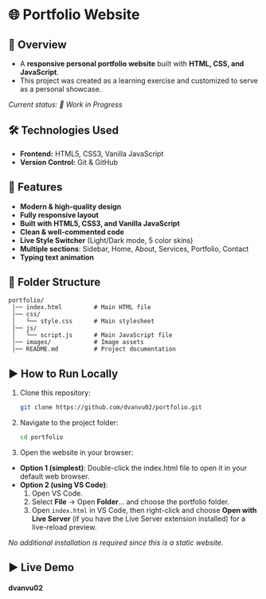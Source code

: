 # 🌐 Portfolio Website
## 📌 Overview
- A **responsive personal portfolio website** built with **HTML, CSS, and JavaScript**.  
- This project was created as a learning exercise and customized to serve as a personal showcase.


_Current status: 🚧 Work in Progress_


## 🛠️ Technologies Used
- **Frontend:** HTML5, CSS3, Vanilla JavaScript  
- **Version Control:** Git & GitHub  
## 🚀 Features
- **Modern & high-quality design**
- **Fully responsive layout**
- **Built with HTML5, CSS3, and Vanilla JavaScript**
- **Clean & well-commented code**
- **Live Style Switcher** (Light/Dark mode, 5 color skins)
- **Multiple sections**: Sidebar, Home, About, Services, Portfolio, Contact
- **Typing text animation** 
## 📂 Folder Structure
```plaintext
portfolio/
 │── index.html         # Main HTML file
 │── css/
 │   └── style.css      # Main stylesheet
 │── js/
 │   └── script.js      # Main JavaScript file
 │── images/            # Image assets
 │── README.md          # Project documentation
```
## ▶️ How to Run Locally

1. Clone this repository:

   ```bash
   git clone https://github.com/dvanvu02/portfolio.git
   ```


2. Navigate to the project folder:
    ```bash
    cd portfolio
    ```


3. Open the website in your browser:
- **Option 1 (simplest)**: Double-click the index.html file to open it in your default web browser.
- **Option 2 (using VS Code)**:
    1. Open VS Code.
    2. Select **File** → Open **Folder**... and choose the portfolio folder.
    3. Open `index.html` in VS Code, then right-click and choose **Open with Live Server** (if you have the Live Server extension installed) for a live-reload preview.


*No additional installation is required since this is a static website.*


## ▶️ Live Demo



#### dvanvu02